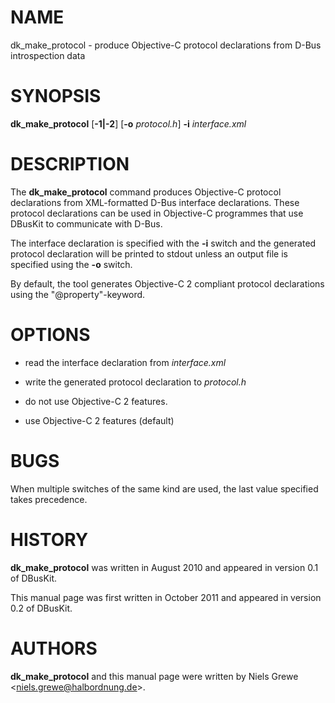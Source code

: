 NAME
====

dk\_make\_protocol - produce Objective-C protocol declarations from D-Bus introspection data

SYNOPSIS
========

**dk\_make\_protocol** \[**-1|-2**\] \[**-o** *protocol.h*\] **-i** *interface.xml*

DESCRIPTION
===========

The **dk\_make\_protocol** command produces Objective-C protocol declarations from XML-formatted D-Bus interface declarations. These protocol declarations can be used in Objective-C programmes that use DBusKit to communicate with D-Bus.

The interface declaration is specified with the **-i** switch and the generated protocol declaration will be printed to stdout unless an output file is specified using the **-o** switch.

By default, the tool generates Objective-C 2 compliant protocol declarations using the "@property"-keyword.

OPTIONS
=======

-   read the interface declaration from *interface.xml*

-   write the generated protocol declaration to *protocol.h*

-   do not use Objective-C 2 features.

-   use Objective-C 2 features (default)

BUGS
====

When multiple switches of the same kind are used, the last value specified takes precedence.

HISTORY
=======

**dk\_make\_protocol** was written in August 2010 and appeared in version 0.1 of DBusKit.

This manual page was first written in October 2011 and appeared in version 0.2 of DBusKit.

AUTHORS
=======

**dk\_make\_protocol** and this manual page were written by Niels Grewe &lt;niels.grewe@halbordnung.de&gt;.
